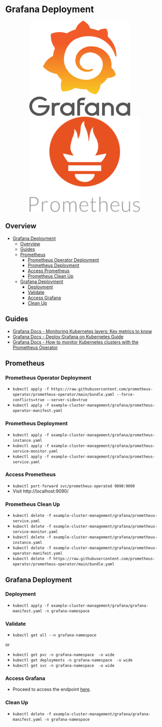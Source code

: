# Grafana Deployment

<p align="center">
    <img src="../../imgs/grafana_logo.png" width="320" height="300"> 
    &nbsp;&nbsp;&nbsp;&nbsp;&nbsp;&nbsp;&nbsp;
    <img src="../../imgs/prometheus_logo.png" width="350" height="300">
</p>

## Overview

- [Grafana Deployment](#grafana-deployment)
  - [Overview](#overview)
  - [Guides](#guides)
  - [Prometheus](#prometheus)
    - [Prometheus Operator Deployment](#prometheus-operator-deployment)
    - [Prometheus Deployment](#prometheus-deployment)
    - [Access Prometheus](#access-prometheus)
    - [Prometheus Clean Up](#prometheus-clean-up)
  - [Grafana Deployment](#grafana-deployment-1)
    - [Deployment](#deployment)
    - [Validate](#validate)
    - [Access Grafana](#access-grafana)
    - [Clean Up](#clean-up)

## Guides

* [Grafana Docs - Monitoring Kubernetes layers: Key metrics to know](https://grafana.com/blog/2023/01/25/monitoring-kubernetes-layers-key-metrics-to-know/)
* [Grafana Docs - Deploy Grafana on Kubernetes Guide](https://grafana.com/docs/grafana/latest/setup-grafana/installation/kubernetes/)
* [Grafana Docs - How to monitor Kubernetes clusters with the Prometheus Operator](https://grafana.com/blog/2023/01/19/how-to-monitor-kubernetes-clusters-with-the-prometheus-operator)

## Prometheus

### Prometheus Operator Deployment

* ```kubectl apply -f https://raw.githubusercontent.com/prometheus-operator/prometheus-operator/main/bundle.yaml --force-conflicts=true --server-side=true```
* ```kubectl apply -f example-cluster-management/grafana/prometheus-operator-manifest.yaml```


### Prometheus Deployment

* ```kubectl apply -f example-cluster-management/grafana/prometheus-instance.yaml```
* ```kubectl apply -f example-cluster-management/grafana/prometheus-service-monitor.yaml```
* ```kubectl apply -f example-cluster-management/grafana/prometheus-service.yaml```

### Access Prometheus

* ```kubectl port-forward svc/prometheus-operated 9090:9090``` 
* Visit http://localhost:9090/

### Prometheus Clean Up

* ```kubectl delete -f example-cluster-management/grafana/prometheus-service.yaml```
* ```kubectl delete -f example-cluster-management/grafana/prometheus-service-monitor.yaml```
* ```kubectl delete -f example-cluster-management/grafana/prometheus-instance.yaml```
* ```kubectl delete -f example-cluster-management/grafana/prometheus-operator-manifest.yaml```
* ```kubectl delete -f https://raw.githubusercontent.com/prometheus-operator/prometheus-operator/main/bundle.yaml```

## Grafana Deployment

### Deployment

* ```kubectl apply -f example-cluster-management/grafana/grafana-manifest.yaml -n grafana-namespace```

### Validate

* ```kubectl get all --n grafana-namespace```

or

* ```kubectl get pvc -n grafana-namespace  -o wide```
* ```kubectl get deployments -n grafana-namespace  -o wide```
* ```kubectl get svc -n grafana-namespace  -o wide```

### Access Grafana

* Proceed to access the endpoint [here](http://localhost:3000/).

### Clean Up

* ```kubectl delete -f example-cluster-management/grafana/grafana-manifest.yaml -n grafana-namespace```